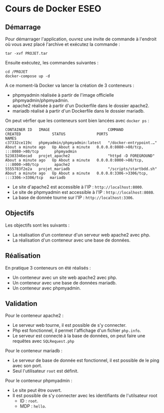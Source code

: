 # Cours de Docker ESEO


## Démarrage

Pour démarrager l'application, ouvrez une invite de commande à l'endroit où vous avez placé l'archive et exécutez la commande :

```
tar -xvf PROJET.tar
```
Ensuite exécutez, les commandes suivantes :
```
cd /PROJET
docker-compose up -d
```

A ce moment-là Docker va lancer la création de 3 conteneurs :
- phpmyadmin réalisée à partir de l'image officielle phpmyadmin/phpmyadmin.
- apache2 réalisée à partir d'un Dockerfile dans le dossier apache2.
- mariadb réalisé à partir d'un Dockerfile dans le dossier mariadb.

On peut vérfier que les conteneurs sont bien lancées avec `docker ps` :
```
CONTAINER ID   IMAGE                          COMMAND                  CREATED              STATUS              PORTS                                       NAMES
c37332ce119c   phpmyadmin/phpmyadmin:latest   "/docker-entrypoint.…"   About a minute ago   Up About a minute   0.0.0.0:8080->80/tcp, :::8080->80/tcp       phpmyadmin
52383346ecad   projet_apache2                 "httpd -D FOREGROUND"    About a minute ago   Up About a minute   0.0.0.0:8000->80/tcp, :::8000->80/tcp       apache2
5555783f2e2a   projet_mariadb                 "/scripts/startbdd.sh"   About a minute ago   Up About a minute   0.0.0.0:3306->3306/tcp, :::3306->3306/tcp   mariadb
```

- Le site d'apache2 est accessible à l'IP : `http://localhost:8000`.
- Le site de phpmyadmin est accessible à l'IP : `http://localhost:8080`.
- La base de donnée tourne sur l'IP : `http://localhost:3306`.

## Objectifs
Les objectifs sont les suivants :
- La réalisation d'un conteneur d'un serveur web apache2 avec php.
- La réalisation d'un conteneur avec une base de données.


## Réalisation
En pratique 3 conteneurs on été réalisés :
- Un conteneur avec un site web apache2 avec php.
- Un conteneur avec une base de données mariadb.
- Un conteneur avec phpmyadmin.


## Validation
Pour le conteneur apache2 :
- Le serveur web tourne, il est possible de s'y connecter.
- Php est fonctionnel, il permet l'affichage d'un fichier `php.info`.
- Le serveur est connecté à la base de données, on peut faire une requêtes avec `SQLRequest.php`

Pour le conteneur mariadb :
- Le serveur de base de donnée est fonctionnel, il est possible de le ping avec son port.
- Seul l'utilisateur `root` est définit.

Pour le conteneur phpmyadmin :
- Le site peut être ouvert.
- Il est possible de s'y connecter avec les identifiants de l'utilsateur root
  - ID : `root`.
  - MDP : `hello`.
